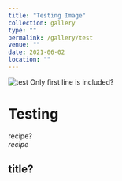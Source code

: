 ```yaml
---
title: "Testing Image"
collection: gallery
type: ""
permalink: /gallery/test
venue: ""
date: 2021-06-02
location: ""
---
```


![test](/images/3953273590_704e3899d5_m.jpg)
Only first line is included?
# Testing

recipe?  
*recipe*

## title?

